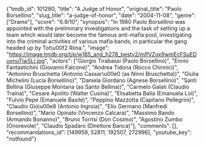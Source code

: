 {"tmdb_id": 101280, "title": "A Judge of Honor", "original_title": "Paolo Borsellino", "slug_title": "a-judge-of-honor", "date": "2004-11-08", "genre": ["Drame"], "score": "6.9/10", "synopsis": "In 1980 Paolo Borsellino was appointed with the preliminary investigations and the task of setting up a team which would later become the famous anti-mafia pool, investigating into the criminal activities of various mafia bands, in particular the gang headed up by Tot\u00f2 Riina.", "image": "https://image.tmdb.org/t/p/w185_and_h278_bestv2/mIfVZox9wmEcFSuEDuxnuTjw5Lj.jpg", "actors": ["Giorgio Tirabassi (Paolo Borsellino)", "Ennio Fantastichini (Giovanni Falcone)", "Andrea Tidona (Rocco Chinnici)", "Antonino Bruschetta (Antonio Cassar\u00e0 (as Ninni Bruschetta))", "Giulia Michelini (Lucia Borsellino)", "Daniela Giordano (Agnese Borsellino)", "Santi Bellina (Giuseppe Montana (as Santo Bellina))", "Carmelo Galati (Claudio Traina)", "Cesare Apolito (Walter Cusina)", "Elisabetta Balia (Emanuela Loi)", "Fulvio Pepe (Emanuele Basile)", "Peppino Mazzotta (Capitano Pellegrini)", "Claudio Gio\u00e8 (Antonio Ingroia)", "Elio Germano (Manfredi Borsellino)", "Mario Opinato (Vincenzo Calcara)", "Massimo Bando (Armando Bonanno)", "Bruno Torrisi (Don Cosimo)", "Agostino Zumbo (Onorevole)", "Claudio Spadaro (Direttore Banca)"], "comments": [], "recommandations_id": [149959, 52811, 192507, 272996], "youtube_key": "notfound"}